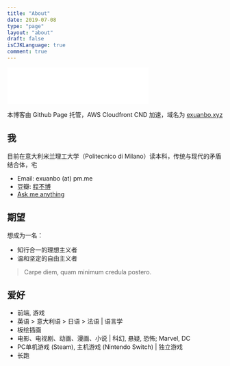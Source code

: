 ```yaml
---
title: "About"
date: 2019-07-08
type: "page"
layout: "about"
draft: false
isCJKLanguage: true
comment: true
---
```


<iframe frameborder="no" border="0" marginwidth="0" marginheight="0" width=330 height=86 src="//music.163.com/outchain/player?type=2&id=769950&auto=0&height=66"></iframe>

本博客由 Github Page 托管，AWS Cloudfront CND 加速，域名为 [exuanbo.xyz](https://exuanbo.xyz)

## 我

目前在意大利米兰理工大学（Politecnico di Milano）读本科，传统与现代的矛盾结合体，宅

- Email: exuanbo (at) pm.me
- 豆瓣: [程不博](https://www.douban.com/people/121508967/)
- [Ask me anything](https://peing.net/zh-CN/exuanbo?event=0)

## 期望

想成为一名：

- 知行合一的理想主义者
- 温和坚定的自由主义者

> Carpe diem, quam minimum credula postero.

## 爱好

- 前端, 游戏
- 英语 > 意大利语 > 日语 > 法语 | 语言学
- 板绘插画
- 电影、电视剧、动画、漫画、小说 | 科幻, 悬疑, 恐怖; Marvel, DC
- PC单机游戏 (Steam), 主机游戏 (Nintendo Switch) | 独立游戏
- 长跑
